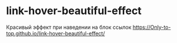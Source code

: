 # link-hover-beautiful-effect
Красивый эффект при наведении на блок ссылок
https://Only-to-top.github.io/link-hover-beautiful-effect/
